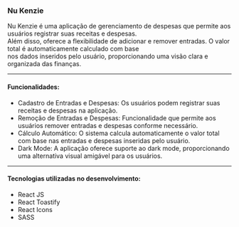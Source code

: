 ### Nu Kenzie
Nu Kenzie é uma aplicação de gerenciamento de despesas que permite aos usuários registrar suas receitas e despesas.</br> Além disso, oferece a flexibilidade de adicionar e remover entradas. O valor total é automaticamente calculado com base</br> nos dados inseridos pelo usuário, proporcionando uma visão clara e organizada das finanças.
<hr>

#### Funcionalidades: 
- Cadastro de Entradas e Despesas: Os usuários podem registrar suas receitas e despesas na aplicação.
- Remoção de Entradas e Despesas: Funcionalidade que permite aos usuários remover entradas e despesas conforme necessário.
- Cálculo Automático: O sistema calcula automaticamente o valor total com base nas entradas e despesas inseridas pelo usuário.
- Dark Mode: A aplicação oferece suporte ao dark mode, proporcionando uma alternativa visual amigável para os usuários.
<hr>

#### Tecnologias utilizadas no desenvolvimento:
- React JS
- React Toastify
- React Icons
- SASS
